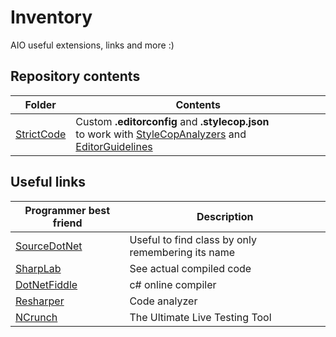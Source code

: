 # Inventory
AIO useful extensions, links and more :)

## Repository contents
| Folder    | Contents      |
| ----------| ------------- |
| [StrictCode](./StrictCode)| Custom **.editorconfig** and **.stylecop.json** <br> to work with [StyleCopAnalyzers](https://github.com/DotNetAnalyzers/StyleCopAnalyzers) and [EditorGuidelines](https://marketplace.visualstudio.com/items?itemName=PaulHarrington.EditorGuidelines) |

## Useful links
| Programmer best friend                            | Description                                       |
| ------------------------------------------------- | ------------------------------------------------- |
| [SourceDotNet](https://source.dot.net/)           | Useful to find class by only remembering its name |
| [SharpLab](https://sharplab.io/)                  | See actual compiled code                          |
| [DotNetFiddle](https://dotnetfiddle.net)          | c# online compiler                                |
| [Resharper](https://www.jetbrains.com/resharper/) | Code analyzer                                     |
| [NCrunch](https://www.ncrunch.net/)               | The Ultimate Live Testing Tool                    |
